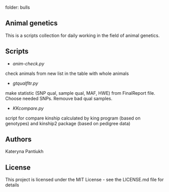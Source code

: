 folder: bulls
## Animal genetics
This is a scripts collection for daily working in the field of animal genetics. 
## Scripts
- *anim-check.py*

check animals from new list in the table with whole animals

- *gtqualfltr.py*

make statistic (SNP qual, sample qual, MAF, HWE) from FinalReport file. Choose needed SNPs. Remouve bad qual samples.

- *KKcompare.py*

script for compare kinship calculated by king program (based on genotypes) and kinship2 package (based on pedigree data)

## Authors
Kateryna Pantiukh
## License
This project is licensed under the MIT License - see the LICENSE.md file for details
